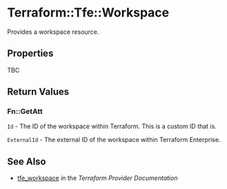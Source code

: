 # Terraform::Tfe::Workspace

Provides a workspace resource.

## Properties

TBC

## Return Values

### Fn::GetAtt

`Id` - The ID of the workspace within Terraform. This is a custom ID that is.

`ExternalId` - The external ID of the workspace within Terraform Enterprise.

## See Also

* [tfe_workspace](https://www.terraform.io/docs/providers/tfe/r/workspace.html) in the _Terraform Provider Documentation_